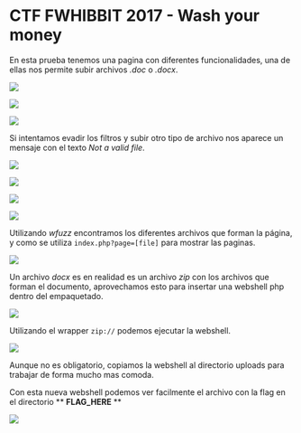 # CTF FWHIBBIT 2017 - Wash your money

En esta prueba tenemos una pagina con diferentes funcionalidades, una de ellas nos permite subir archivos *.doc* o *.docx*.

![](img/01-web.png)

![](img/02-contact.png)

![](img/03-upload.png)

Si intentamos evadir los filtros y subir otro tipo de archivo nos aparece un mensaje con el texto *Not a valid file*.

![](img/04-upload-no-valido.png)

![](img/05-upload-docx.png)

![](img/06-upload-ok.png)

![](img/07-rewrite.png)

Utilizando *wfuzz* encontramos los diferentes archivos que forman la página, y como se utiliza `index.php?page=[file]` para mostrar las paginas.

![](img/08-fuzzing-parameter.png)

Un archivo *docx* es en realidad es un archivo *zip* con los archivos que forman el documento, aprovechamos esto para insertar una webshell php dentro del empaquetado.

![](img/09-montar-zip.png)

Utilizando el wrapper `zip://` podemos ejecutar la webshell.

![](img/10-shell.png)

Aunque no es obligatorio, copiamos la webshell al directorio uploads para trabajar de forma mucho mas comoda.

Con esta nueva webshell podemos ver facilmente el archivo con la flag en el directorio ** __FLAG_HERE__ **

![](img/14-flag.png)